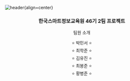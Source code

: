 ![header](https://capsule-render.vercel.app/api?type=waving&color=auto&height=300&section=header&text=프로젝트%20라바링크&fontSize=90&animation=fadeIn&fontAlignY=38&desc=한국스마트정보교육원%2046기%202팀%20&descAlignY=55&descAlign=62){align=center}

<div align=center>
  <h3>한국스마트정보교육원 46기 2팀 프로젝트</h3>
  <p>팀원 소개</p>
</div>
<div align=center>
  &#x2B50 박민서 &#x2B50<br>
  &#x2B50 최학준 &#x2B50<br>
  &#x2B50 김유진 &#x2B50<br>
  &#x2B50 최봉준 &#x2B50<br>
  &#x2B50 황병준 &#x2B50<br>
</div>
